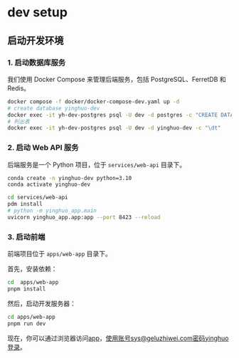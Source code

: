 # dev setup

## 启动开发环境

### 1. 启动数据库服务

我们使用 Docker Compose 来管理后端服务，包括 PostgreSQL、FerretDB 和 Redis。

```bash
docker compose -f docker/docker-compose-dev.yaml up -d
# create database yinghuo-dev
docker exec -it yh-dev-postgres psql -U dev -d postgres -c "CREATE DATABASE \"yinghuo-dev\";"
# 列出表
docker exec -it yh-dev-postgres psql -U dev -d yinghuo-dev -c "\dt"

```

### 2. 启动 Web API 服务

后端服务是一个 Python 项目，位于 `services/web-api` 目录下。

```bash
conda create -n yinghuo-dev python=3.10
conda activate yinghuo-dev

cd services/web-api
pdm install 
# python -m yinghuo_app.main
uvicorn yinghuo_app.app:app --port 8423 --reload
```

### 3. 启动前端

前端项目位于 `apps/web-app` 目录下。

首先，安装依赖：

```bash
cd  apps/web-app
pnpm install
```

然后，启动开发服务器：

```bash
cd apps/web-app 
pnpm run dev
```

现在，你可以通过浏览器访问[app](http://localhost:9900/guis/v0.3.4/home.html)，使用账号sys@geluzhiwei.com密码yinghuo登录。